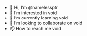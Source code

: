 - 👋 Hi, I’m @namelessptr
- 👀 I’m interested in void
- 🌱 I’m currently learning void
- 💞️ I’m looking to collaborate on void
- 📫 How to reach me void

